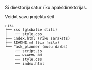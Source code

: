 Šī direktorija satur rīku apakšdirektorijas.

Veidot savu projektu šeit

```
riki
├── css (globālie stili)
│   └── style.css
├── index.html (rīku saraksts)
├── README.md (šis fails)
└── Task_planner (mūsu darbs)
	├── script.js
	├── README.md
	├── style.css
	└── index.html
```
